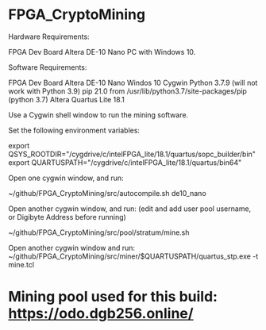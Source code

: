 # FPGA_CryptoMining


Hardware Requirements:

FPGA Dev Board Altera DE-10 Nano
PC with Windows 10.


Software Requirements:

FPGA Dev Board Altera DE-10 Nano
Windos 10
Cygwin
Python 3.7.9 (will not work with Python 3.9)
pip 21.0 from /usr/lib/python3.7/site-packages/pip (python 3.7)
Altera Quartus Lite 18.1


Use a Cygwin shell window to run the mining software.

Set the following environment variables:

export QSYS_ROOTDIR="/cygdrive/c/intelFPGA_lite/18.1/quartus/sopc_builder/bin"
export QUARTUSPATH="/cygdrive/c/intelFPGA_lite/18.1/quartus/bin64"


Open one cygwin window, and run:

~/github/FPGA_CryptoMining/src/autocompile.sh de10_nano


Open another cygwin window, and run:
(edit and add user pool username, or Digibyte Address before running)

~/github/FPGA_CryptoMining/src/pool/stratum/mine.sh


Open another cygwin window and run:
~/github/FPGA_CryptoMining/src/miner/$QUARTUSPATH/quartus_stp.exe -t mine.tcl


# Mining pool used for this build: https://odo.dgb256.online/
